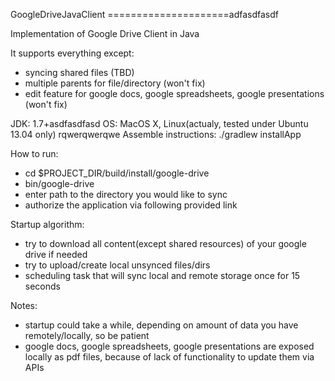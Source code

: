 GoogleDriveJavaClient
=====================adfasdfasdf

Implementation of Google Drive Client in Java

It supports everything except:
 - syncing shared files (TBD)
 - multiple parents for file/directory (won't fix)
 - edit feature for google docs, google spreadsheets, google presentations (won't fix)

JDK: 1.7+asdfasdfasd
OS: MacOS X, Linux(actualy, tested under Ubuntu 13.04 only)
rqwerqwerqwe
Assemble instructions: ./gradlew installApp

How to run:
 - cd $PROJECT_DIR/build/install/google-drive
 - bin/google-drive
 - enter path to the directory you would like to sync
 - authorize the application via following provided link
  
Startup algorithm:
 - try to download all content(except shared resources) of your google drive if needed
 - try to upload/create local unsynced files/dirs
 - scheduling task that will sync local and remote storage once for 15 seconds

Notes: 
 - startup could take a while, depending on amount of data you have remotely/locally, so be patient
 - google docs, google spreadsheets, google presentations are exposed locally as pdf files, because of lack of functionality to update them via APIs

